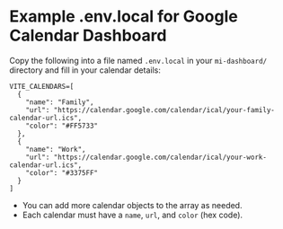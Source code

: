 # Example .env.local for Google Calendar Dashboard

Copy the following into a file named `.env.local` in your `mi-dashboard/` directory and fill in your calendar details:

```env
VITE_CALENDARS=[
  {
    "name": "Family",
    "url": "https://calendar.google.com/calendar/ical/your-family-calendar-url.ics",
    "color": "#FF5733"
  },
  {
    "name": "Work",
    "url": "https://calendar.google.com/calendar/ical/your-work-calendar-url.ics",
    "color": "#3375FF"
  }
]
```

- You can add more calendar objects to the array as needed.
- Each calendar must have a `name`, `url`, and `color` (hex code). 